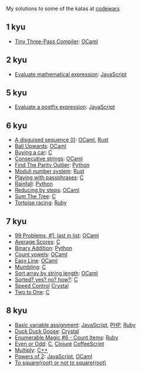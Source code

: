 My solutions to some of the katas at [codewars](https://codewars.com)

## 1 kyu
* [Tiny Three-Pass Compiler](https://www.codewars.com/kata/5265b0885fda8eac5900093b):
  [OCaml](tiny-three-pass-compiler.ml)
## 2 kyu
* [Evaluate mathematical expression](https://www.codewars.com/kata/52a78825cdfc2cfc87000005):
  [JavaScript](evaluate-mathematical-expression.js)

## 5 kyu

* [Evaluate a postfix expression](https://www.codewars.com/kata/577e9095d648a15b800000d4):
  [JavaScript](evaluate-a-postfix-expression.js)

## 6 kyu
* [A disguised sequence (I)](https://www.codewars.com/kata/563f0c54a22b9345bf000053):
  [OCaml](a-disguised-sequence-i.ml),
  [Rust](a-disguised-sequence-i.rs)
* [Ball Upwards](https://www.codewars.com/kata/566be96bb3174e155300001b):
  [OCaml](ball-upwards.ml)
* [Buying a car](https://www.codewars.com/kata/554a44516729e4d80b000012):
  [C](buying-a-car.c)
* [Consecutive strings](https://www.codewars.com/kata/56a5d994ac971f1ac500003e):
  [OCaml](consecutive-strings.ml)
* [Find The Parity Outlier](https://www.codewars.com/kata/5526fc09a1bbd946250002dc):
  [Python](find-the-parity-outlier.py)
* [Moduli number system](https://www.codewars.com/kata/54db15b003e88a6a480000b9):
  [Rust](moduli-number-system.rs)
* [Playing with passphrases](https://www.codewars.com/kata/559536379512a64472000053):
  [C](playing-with-passphrases.c)
* [Rainfall](https://www.codewars.com/kata/56a32dd6e4f4748cc3000006):
  [Python](rainfall.py)
* [Reducing by steps](https://www.codewars.com/kata/56efab15740d301ab40002ee):
  [OCaml](reducing-by-steps.ml)
* [Sum The Tree](https://www.codewars.com/kata/5800580f8f7ddaea13000025):
  [C](sum-the-tree.c)
* [Tortoise racing](https://www.codewars.com/kata/55e2adece53b4cdcb900006c):
  [Ruby](tortoise-racing.rb)
## 7 kyu
* [99 Problems, #1: last in list](https://www.codewars.com/kata/57d86d3d3c3f961278000005):
  [OCaml](99-problems/1-last-in-list.ml)
* [Average Scores](https://www.codewars.com/kata/57b68bc7b69bfc8209000307):
  [C](average-scores.c)
* [Binary Addition](https://www.codewars.com/kata/551f37452ff852b7bd000139):
  [Python](binary-addition.py)
* [Count vowels](https://www.codewars.com/kata/57a1dd9fcf1fa5d0d100005f):
  [OCaml](count-vowels.ml)
* [Easy Line](https://www.codewars.com/kata/56e7d40129035aed6c000632):
  [OCaml](easy-line.ml)
* [Mumbling](https://www.codewars.com/kata/5667e8f4e3f572a8f2000039):
  [C](mumbling.c)
* [Sort array by string length](https://www.codewars.com/kata/57ea5b0b75ae11d1e800006c):
  [OCaml](sort-array-by-string-length.ml)
* [Sorted? yes? no? how?](https://www.codewars.com/kata/580a4734d6df748060000045):
  [C](sorted-yes-no-how.c)
* [Speed Control](https://www.codewars.com/kata/56484848ba95170a8000004d)
  [Crystal](speed-control.cr)
* [Two to One](https://www.codewars.com/kata/5656b6906de340bd1b0000ac):
  [C](two-to-one.c)
## 8 kyu
* [Basic variable assignment](https://www.codewars.com/kata/50ee6b0bdeab583673000025):
  [JavaScript](basic-variable-assignment.js),
  [PHP](basic-variable-assignment.php),
  [Ruby](basic-variable-assignment.rb)
* [Duck Duck Goose](https://www.codewars.com/kata/582e0e592029ea10530009ce):
  [Crystal](duck-duck-goose.cr)
* [Enumerable Magic #6 - Count Items](https://www.codewars.com/kata/545aa9cf85166a9d8e000df6):
  [Ruby](enumerable-magic-6-count-items.rb)
* [Even or Odd](https://www.codewars.com/kata/53da3dbb4a5168369a0000fe):
  [C](even-or-odd.c),
  [Clojure](even-or-odd.clj)
  [CoffeeScript](even-or-odd.coffee)
* [Multiply](https://www.codewars.com/kata/50654ddff44f800200000004):
  [C++](multiply.cc)
* [Powers of 2](https://www.codewars.com/kata/57a083a57cb1f31db7000028):
  [JavaScript](powers-of-two.js),
  [OCaml](powers-of-two.ml)
* [To square(root) or not to square(root)](https://www.codewars.com/kata/57f6ad55cca6e045d2000627)
